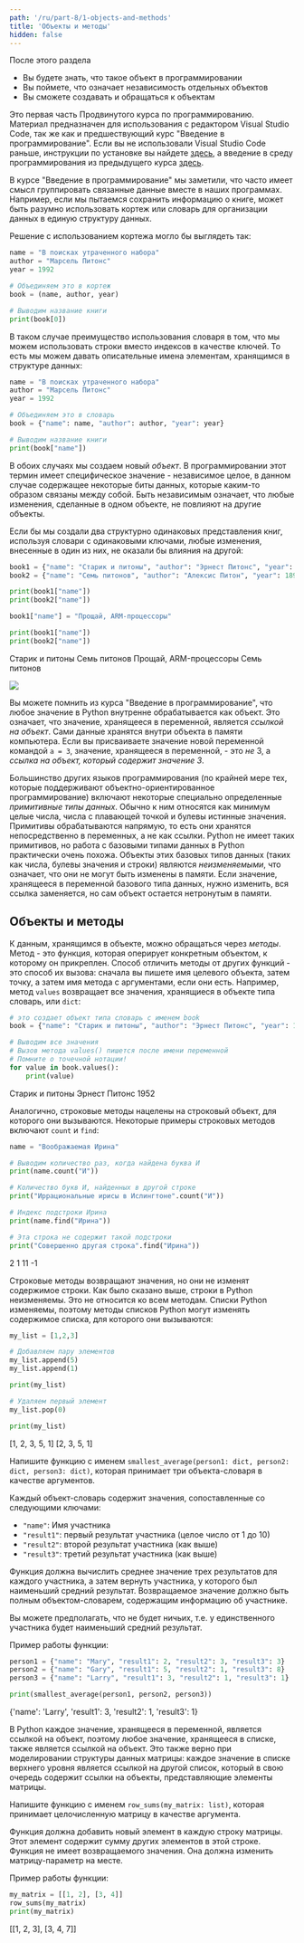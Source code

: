 ```yaml
---
path: '/ru/part-8/1-objects-and-methods'
title: 'Объекты и методы'
hidden: false
---
```


<text-box variant='learningObjectives' name="Цели обучения">

После этого раздела

- Вы будете знать, что такое объект в программировании
- Вы поймете, что означает независимость отдельных объектов
- Вы сможете создавать и обращаться к объектам

</text-box>

Это первая часть Продвинутого курса по программированию. Материал предназначен для использования с редактором Visual Studio Code, так же как и предшествующий курс "Введение в программирование". Если вы не использовали Visual Studio Code раньше, инструкции по установке вы найдете [здесь](https://www.mooc.fi/en/installation/vscode), а введение в среду программирования из предыдущего курса [здесь](/ru/part-4/1-vscode).

В курсе "Введение в программирование" мы заметили, что часто имеет смысл группировать связанные данные вместе в наших программах. Например, если мы пытаемся сохранить информацию о книге, может быть разумно использовать кортеж или словарь для организации данных в единую структуру данных.

Решение с использованием кортежа могло бы выглядеть так:

```python
name = "В поисках утраченного набора"
author = "Марсель Питонс"
year = 1992

# Объединяем это в кортеж
book = (name, author, year)

# Выводим название книги
print(book[0])
```

В таком случае преимущество использования словаря в том, что мы можем использовать строки вместо индексов в качестве ключей. То есть мы можем давать описательные имена элементам, хранящимся в структуре данных:

```python
name = "В поисках утраченного набора"
author = "Марсель Питонс"
year = 1992

# Объединяем это в словарь
book = {"name": name, "author": author, "year": year}

# Выводим название книги
print(book["name"])
```

В обоих случаях мы создаем новый _объект_. В программировании этот термин имеет специфическое значение - независимое целое, в данном случае содержащее некоторые биты данных, которые каким-то образом связаны между собой. Быть независимым означает, что любые изменения, сделанные в одном объекте, не повлияют на другие объекты.

Если бы мы создали два структурно одинаковых представления книг, используя словари с одинаковыми ключами, любые изменения, внесенные в один из них, не оказали бы влияния на другой:

```python
book1 = {"name": "Старик и питоны", "author": "Эрнест Питонс", "year": 1952}
book2 = {"name": "Семь питонов", "author": "Алексис Питон", "year": 1894}

print(book1["name"])
print(book2["name"])

book1["name"] = "Прощай, ARM-процессоры"

print(book1["name"])
print(book2["name"])
```

<sample-output>

Старик и питоны
Семь питонов
Прощай, ARM-процессоры
Семь питонов

</sample-output>

<img src="../../part-8/8_1_1.png">

<text-box variant="info" name="Объекты Python">

Вы можете помнить из курса "Введение в программирование", что любое значение в Python внутренне обрабатывается как объект. Это означает, что значение, хранящееся в переменной, является _ссылкой на объект_. Сами данные хранятся внутри объекта в памяти компьютера. Если вы присваиваете значение новой переменной командой `a = 3`, значение, хранящееся в переменной, - это _не_ 3, а _ссылка на объект, который содержит значение 3_.

Большинство других языков программирования (по крайней мере тех, которые поддерживают объектно-ориентированное программирование) включают некоторые специально определенные _примитивные типы данных_. Обычно к ним относятся как минимум целые числа, числа с плавающей точкой и булевы истинные значения. Примитивы обрабатываются напрямую, то есть они хранятся непосредственно в переменных, а не как ссылки. Python не имеет таких примитивов, но работа с базовыми типами данных в Python практически очень похожа. Объекты этих базовых типов данных (таких как числа, булевы значения и строки) являются _неизменяемыми_, что означает, что они не могут быть изменены в памяти. Если значение, хранящееся в переменной базового типа данных, нужно изменить, вся ссылка заменяется, но сам объект остается нетронутым в памяти.

</text-box>

## Объекты и методы

К данным, хранящимся в объекте, можно обращаться через _методы_. Метод - это функция, которая оперирует конкретным объектом, к которому он прикреплен. Способ отличить методы от других функций - это способ их вызова: сначала вы пишете имя целевого объекта, затем точку, а затем имя метода с аргументами, если они есть. Например, метод `values` возвращает все значения, хранящиеся в объекте типа словарь, или `dict`:

```python
# это создает объект типа словарь с именем book
book = {"name": "Старик и питоны", "author": "Эрнест Питонс", "year": 1952}

# Выводим все значения
# Вызов метода values() пишется после имени переменной
# Помните о точечной нотации!
for value in book.values():
    print(value)
```

<sample-output>

Старик и питоны
Эрнест Питонс
1952

</sample-output>

Аналогично, строковые методы нацелены на строковый объект, для которого они вызываются. Некоторые примеры строковых методов включают `count` и `find`:

```python
name = "Воображаемая Ирина"

# Выводим количество раз, когда найдена буква И
print(name.count("И"))

# Количество букв И, найденных в другой строке
print("Иррациональные ирисы в Ислингтоне".count("И"))

# Индекс подстроки Ирина
print(name.find("Ирина"))

# Эта строка не содержит такой подстроки
print("Совершенно другая строка".find("Ирина"))
```

<sample-output>

2
1
11
-1

</sample-output>

Строковые методы возвращают значения, но они не изменят содержимое строки. Как было сказано выше, строки в Python неизменяемы. Это не относится ко всем методам. Списки Python изменяемы, поэтому методы списков Python могут изменять содержимое списка, для которого они вызываются:

```python
my_list = [1,2,3]

# Добавляем пару элементов
my_list.append(5)
my_list.append(1)

print(my_list)

# Удаляем первый элемент
my_list.pop(0)

print(my_list)
```

<sample-output>

[1, 2, 3, 5, 1]
[2, 3, 5, 1]

</sample-output>

<programming-exercise name='The smallest average result (Наименьший средний результат)' tmcname='part08-01_smallest_average'>

Напишите функцию с именем `smallest_average(person1: dict, person2: dict, person3: dict)`, которая принимает три объекта-словаря в качестве аргументов.

Каждый объект-словарь содержит значения, сопоставленные со следующими ключами:

* `"name"`: Имя участника
* `"result1"`: первый результат участника (целое число от 1 до 10)
* `"result2"`: второй результат участника (как выше)
* `"result3"`: третий результат участника (как выше)

Функция должна вычислить среднее значение трех результатов для каждого участника, а затем вернуть участника, у которого был наименьший средний результат. Возвращаемое значение должно быть полным объектом-словарем, содержащим информацию об участнике.

Вы можете предполагать, что не будет ничьих, т.е. у единственного участника будет наименьший средний результат.

Пример работы функции:

```python
person1 = {"name": "Mary", "result1": 2, "result2": 3, "result3": 3}
person2 = {"name": "Gary", "result1": 5, "result2": 1, "result3": 8}
person3 = {"name": "Larry", "result1": 3, "result2": 1, "result3": 1}

print(smallest_average(person1, person2, person3))
```

<sample-output>

{'name': 'Larry', 'result1': 3, 'result2': 1, 'result3': 1}

</sample-output>

</programming-exercise>

<programming-exercise name='Row sums (Суммы строк)' tmcname='part08-02_row_sums '>

В Python каждое значение, хранящееся в переменной, является ссылкой на объект, поэтому любое значение, хранящееся в списке, также является ссылкой на объект. Это также верно при моделировании структуры данных матрицы: каждое значение в списке верхнего уровня является ссылкой на другой список, который в свою очередь содержит ссылки на объекты, представляющие элементы матрицы.

Напишите функцию с именем `row_sums(my_matrix: list)`, которая принимает целочисленную матрицу в качестве аргумента.

Функция должна добавить новый элемент в каждую строку матрицы. Этот элемент содержит сумму других элементов в этой строке. Функция не имеет возвращаемого значения. Она должна изменить матрицу-параметр на месте.

Пример работы функции:

```python
my_matrix = [[1, 2], [3, 4]]
row_sums(my_matrix)
print(my_matrix)
```

<sample-output>

[[1, 2, 3], [3, 4, 7]]

</sample-output>

</programming-exercise>